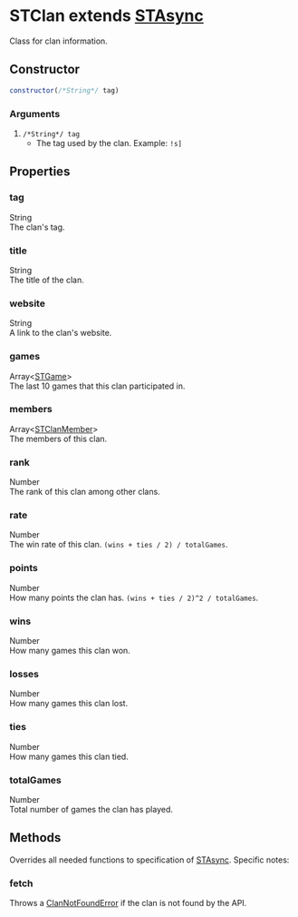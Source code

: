 # STClan extends [STAsync](async.md)
Class for clan information.

## Constructor
```js
constructor(/*String*/ tag)
```
### Arguments
1. `/*String*/ tag`
	* The tag used by the clan. Example: `!s]`

## Properties
### tag
String<br/>
The clan's tag.
### title
String<br/>
The title of the clan.
### website
String<br/>
A link to the clan's website.
### games
Array<[STGame](game.md)><br/>
The last 10 games that this clan participated in.
### members
Array<[STClanMember](../struct/clanmember.md)><br/>
The members of this clan.
### rank
Number<br/>
The rank of this clan among other clans.
### rate
Number<br/>
The win rate of this clan. `(wins + ties / 2) / totalGames`.
### points
Number<br/>
How many points the clan has. `(wins + ties / 2)^2 / totalGames`.
### wins
Number<br/>
How many games this clan won.
### losses
Number<br/>
How many games this clan lost.
### ties
Number<br/>
How many games this clan tied.
### totalGames
Number<br/>
Total number of games the clan has played.

## Methods
Overrides all needed functions to specification of [STAsync](async.md). Specific notes:
### fetch
Throws a [ClanNotFoundError](../utils/errors/clannotfounderror.md) if the clan is not found by the API.
